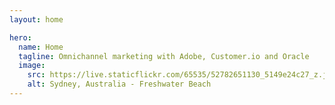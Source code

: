 ```yaml
---
layout: home

hero:
  name: Home
  tagline: Omnichannel marketing with Adobe, Customer.io and Oracle
  image:
    src: https://live.staticflickr.com/65535/52782651130_5149e24c27_z.jpg
    alt: Sydney, Australia - Freshwater Beach
---
```


<script setup>
import { VPTeamMembers } from 'vitepress/theme'

const jhc = [
  {
    avatar: 'https://avatars.githubusercontent.com/u/693888?s=400&u=f37e69f17d467ff1b4d54e9a41953d2c483dd22e&v=4',
    name: '🇦🇺 James Cooper',
    title: 'Marketing Automation Specialist',
    links: [
      { icon: "github", link: "https://github.com/jameshcooper" },
      { icon: "facebook", link: "https://facebook.com/jameshcooper" },
      { icon: "instagram", link: "https://instagram.com/jameshcooper" },
      { icon: "twitter", link: "https://twitter.com/jameshcooper" }
    ]
  },
]
</script>

<VPTeamMembers size="small" :members="jhc" />
